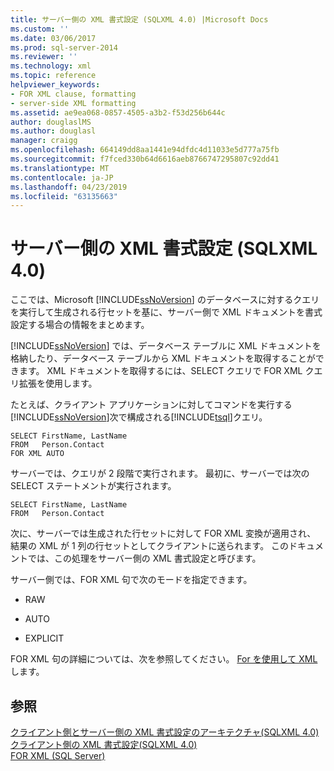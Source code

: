 ```yaml
---
title: サーバー側の XML 書式設定 (SQLXML 4.0) |Microsoft Docs
ms.custom: ''
ms.date: 03/06/2017
ms.prod: sql-server-2014
ms.reviewer: ''
ms.technology: xml
ms.topic: reference
helpviewer_keywords:
- FOR XML clause, formatting
- server-side XML formatting
ms.assetid: ae9ea068-0857-4505-a3b2-f53d256b644c
author: douglaslMS
ms.author: douglasl
manager: craigg
ms.openlocfilehash: 664149dd8aa1441e94dfdc4d11033e5d777a75fb
ms.sourcegitcommit: f7fced330b64d6616aeb8766747295807c92dd41
ms.translationtype: MT
ms.contentlocale: ja-JP
ms.lasthandoff: 04/23/2019
ms.locfileid: "63135663"
---
```

# <a name="server-side-xml-formatting-sqlxml-40"></a>サーバー側の XML 書式設定 (SQLXML 4.0)
  ここでは、Microsoft [!INCLUDE[ssNoVersion](../../../includes/ssnoversion-md.md)] のデータベースに対するクエリを実行して生成される行セットを基に、サーバー側で XML ドキュメントを書式設定する場合の情報をまとめます。  
  
 [!INCLUDE[ssNoVersion](../../../includes/ssnoversion-md.md)] では、データベース テーブルに XML ドキュメントを格納したり、データベース テーブルから XML ドキュメントを取得することができます。 XML ドキュメントを取得するには、SELECT クエリで FOR XML クエリ拡張を使用します。  
  
 たとえば、クライアント アプリケーションに対してコマンドを実行する[!INCLUDE[ssNoVersion](../../../includes/ssnoversion-md.md)]次で構成される[!INCLUDE[tsql](../../../includes/tsql-md.md)]クエリ。  
  
```  
SELECT FirstName, LastName  
FROM   Person.Contact  
FOR XML AUTO  
```  
  
 サーバーでは、クエリが 2 段階で実行されます。 最初に、サーバーでは次の SELECT ステートメントが実行されます。  
  
```  
SELECT FirstName, LastName  
FROM   Person.Contact  
```  
  
 次に、サーバーでは生成された行セットに対して FOR XML 変換が適用され、 結果の XML が 1 列の行セットとしてクライアントに送られます。 このドキュメントでは、この処理をサーバー側の XML 書式設定と呼びます。  
  
 サーバー側では、FOR XML 句で次のモードを指定できます。  
  
-   RAW  
  
-   AUTO  
  
-   EXPLICIT  
  
 FOR XML 句の詳細については、次を参照してください。 [For を使用して XML](../../xml/for-xml-sql-server.md)します。  
  
## <a name="see-also"></a>参照  
 [クライアント側とサーバー側の XML 書式設定のアーキテクチャ&#40;SQLXML 4.0&#41;](architecture-of-client-side-and-server-side-xml-formatting-sqlxml-4-0.md)   
 [クライアント側の XML 書式設定&#40;SQLXML 4.0&#41;](client-side-xml-formatting-sqlxml-4-0.md)   
 [FOR XML &#40;SQL Server&#41;](../../xml/for-xml-sql-server.md)  
  
  
